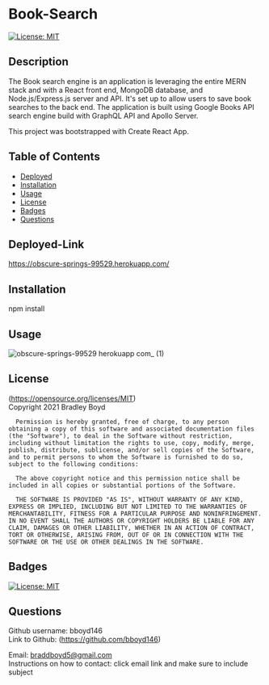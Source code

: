 # Book-Search  
[![License: MIT](https://img.shields.io/badge/License-MIT-yellow.svg)](https://opensource.org/licenses/MIT)

## Description
The Book search engine is an application is leveraging the entire MERN stack and with a React front end, MongoDB database, and Node.js/Express.js server and API. It's set up to allow users to save book searches to the back end. The application is built using Google Books API search engine build with GraphQL API and Apollo Server.

This project was bootstrapped with Create React App.

## Table of Contents

- [Deployed](#Deployed-Link)
- [Installation](#Installation)
- [Usage](#Usage)
- [License](#License)
- [Badges](#Badges)
- [Questions](#Questions)

## Deployed-Link 
https://obscure-springs-99529.herokuapp.com/
## Installation 
npm install

## Usage 
![obscure-springs-99529 herokuapp com_ (1)](https://user-images.githubusercontent.com/82745040/138368828-bac531c7-8b86-4adb-b477-651592bcdc58.png)


## License 
(https://opensource.org/licenses/MIT)  
   Copyright 2021 Bradley Boyd

      Permission is hereby granted, free of charge, to any person obtaining a copy of this software and associated documentation files (the "Software"), to deal in the Software without restriction, including without limitation the rights to use, copy, modify, merge, publish, distribute, sublicense, and/or sell copies of the Software, and to permit persons to whom the Software is furnished to do so, subject to the following conditions:
      
      The above copyright notice and this permission notice shall be included in all copies or substantial portions of the Software.
      
      THE SOFTWARE IS PROVIDED "AS IS", WITHOUT WARRANTY OF ANY KIND, EXPRESS OR IMPLIED, INCLUDING BUT NOT LIMITED TO THE WARRANTIES OF MERCHANTABILITY, FITNESS FOR A PARTICULAR PURPOSE AND NONINFRINGEMENT. IN NO EVENT SHALL THE AUTHORS OR COPYRIGHT HOLDERS BE LIABLE FOR ANY CLAIM, DAMAGES OR OTHER LIABILITY, WHETHER IN AN ACTION OF CONTRACT, TORT OR OTHERWISE, ARISING FROM, OUT OF OR IN CONNECTION WITH THE SOFTWARE OR THE USE OR OTHER DEALINGS IN THE SOFTWARE.

## Badges
[![License: MIT](https://img.shields.io/badge/License-MIT-yellow.svg)](https://opensource.org/licenses/MIT)


## Questions
Github username: bboyd146  
Link to Github: (https://github.com/bboyd146)  

Email: braddboyd5@gmail.com  
Instructions on how to contact: click email link and make sure to include subject  
